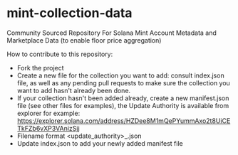 # mint-collection-data

Community Sourced Repository For Solana Mint Account Metadata and Marketplace Data (to enable floor price aggregation)

How to contribute to this repository:

* Fork the project
* Create a new file for the collection you want to add: consult index.json file, as well as any pending pull requests to make sure the collection you want to add hasn't already been done.
* If your collection hasn't been added already, create a new manifest.json file (see other files for examples), the Update Authority is available from explorer for example: https://explorer.solana.com/address/HZDee8M1mQePYummAxo2t8UiCETkFZb6vXP3VAnizSjj
* Filename format <update_authority>_<symbol if exists>.json
* Update index.json to add your newly added manifest file
 
  

